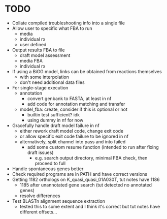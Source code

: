 # TODO
* Collate compiled troubleshooting info into a single file
* Allow user to specific what FBA to run
    - media
    - individual rx
    - user defined
* Output results FBA to file
    - draft model assessment
    - media FBA
    - individual rx
* If using a BiGG model, links can be obtained from reactions themselves
    - with some interpolation
    - don't need additional data files
* For single-stage execution
    - annotation
        - convert genbank to FASTA, at least in nf
        - add code for annotation matching and transfer
    - model\_fba: create, consider if this is optional or not
        - builtin test sufficient? idk
        - using dummy in nf for now
* Gracefully handle draft model failure in nf
    - either rework draft model code, change exit code
    - or allow specific exit code failure to be ignored in nf
    - alternatively, split channel into pass and into failed
        - add some custom resume function (intended to run after fixing draft issues)
            - e.g. search output directory, minimal FBA check, then proceed to full
* Handle spontaneous genes better
* Check required programs are in PATH and have correct versions
* Getting 1182 orthologs on K\_quasi\_quasi\_01A030T, tut notes have 1186
    - 1185 after unannotated gene search (tut detected no annotated genes)
    - resolve differences
* Test BLASTn alignment sequence extraction
    - tested this to some extent and I think it's correct but tut notes have different offsets...
